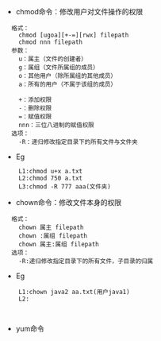 * chmod命令：修改用户对文件操作的权限
```
  格式：
	chmod [ugoa][+-=][rwx] filepath
	chmod nnn filepath
  参数：
	u：属主（文件的创建者）
	g：属组（文件所属组的成员）
	o：其他用户（除所属组的其他成员）
	a：所有的用户（不属于该组的成员）
	
	+：添加权限
	-：删除权限
	=：赋值权限
	nnn：三位八进制的赋值权限
  选项：
	-R：递归修改指定目录下的所有文件与文件夹
```

* Eg
```
	L1:chmod u+x a.txt
	L2:chmod 750 a.txt
	L3:chmod -R 777 aaa(文件夹)
```






* chown命令：修改文件本身的权限
```
  格式：
	chown 属主 filepath
	chown :属组 filepath
	chown 属主:属组 filepath
  选项：
	-R:递归修改指定目录下的所有文件，子目录的归属
```

* Eg
```
	L1:chown java2 aa.txt(用户java1)
	L2:
	
	
```

* yum命令
